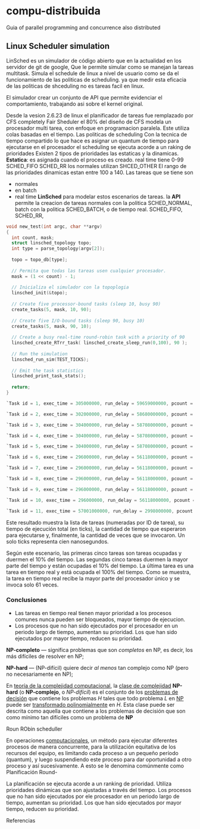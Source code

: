 # compu-distribuida
Guia of parallel programming and concurrence also distributed 
## Linux Scheduler simulation


LinSched es un simulador de código abierto que en la actualidad  en los servidor de git de google,  Que le permite simular como se manejan la tareas multitask.
Simula el schedule de linux a nivel de usuario como se da el funcionamiento de las politicas de scheduling. ya que medir esta eficacia de las politicas  de shceduling no es tareas facil en linux.

El simulador crear un conjunto de API que permite evidenciar el comportamiento, trabajando asi sobre el kernel original.

Desde la vesion 2.6.23 de linux el planificador de tareas fue remplazado por CFS completely Fair Sheduler el 80% del diseño de CFS modela un procesador multi tarea, con enfoque en programacion paralela. Este utiliza colas basadas en el tiempo.
Las politicas de scheduling
Con la tecnica de tiempo compartido lo que hace es asignar un quantum de tiempo para ejecutarse en el procesador
el  scheduling se ejecuta  acorde a un raking de prioridades 
Existen 2 tipos de prioridades las estaticas y la dinamicas.
**Estatica**: es asignada cuando el proceso es creado. real time tiene 0-99
SCHED_FIFO
SCHED_RR
los normales utilizan SHCED_OTHER
El rango de las prioridades dinamicas estan entre 100 a 140.
Las tareas que se tiene son 
* normales
* en batch
* real time
**LinSched**  para modelar estos escenarios de tareas. la **API** permite la creacion de tareas normales con la politica SCHED_NORMAL, batch con la politica SCHED_BATCH, o de tiempo real. 
SCHED_FIFO, SCHED_RR, 

``` C
void new_test(int argc, char **argv)
{
  int count, mask;
  struct linsched_topology topo;
  int type = parse_topology(argv[2]);
 
  topo = topo_db[type];
 
  // Permita que todas las tareas usen cualquier procesador.
  mask = (1 << count) - 1;
 
  // Inicializa el simulador con la topoplogia 
  linsched_init(&topo);
 
  // Create five processor-bound tasks (sleep 10, busy 90)
  create_tasks(5, mask, 10, 90);
 
  // Create five I/O-bound tasks (sleep 90, busy 10)
  create_tasks(5, mask, 90, 10);
 
  // Create a busy real-time round-robin task with a priority of 90
  linsched_create_RTrr_task( linsched_create_sleep_run(0,100), 90 );
 
  // Run the simulation
  linsched_run_sim(TEST_TICKS);
 
  // Emit the task statistics
  linsched_print_task_stats();
 
  return;
}
```

``` C
`Task id = 1, exec_time = 305000000, run_delay = 59659000000, pcount = 156`

`Task id = 2, exec_time = 302000000, run_delay = 58680000000, pcount = 154`

`Task id = 3, exec_time = 304000000, run_delay = 58708000000, pcount = 155`

`Task id = 4, exec_time = 304000000, run_delay = 58708000000, pcount = 155`

`Task id = 5, exec_time = 304000000, run_delay = 58708000000, pcount = 155`

`Task id = 6, exec_time = 296000000, run_delay = 56118000000, pcount = 177`

`Task id = 7, exec_time = 296000000, run_delay = 56118000000, pcount = 177`

`Task id = 8, exec_time = 296000000, run_delay = 56118000000, pcount = 177`

`Task id = 9, exec_time = 296000000, run_delay = 56118000000, pcount = 177`

`Task id = 10, exec_time = 296000000, run_delay = 56118000000, pcount = 177`

`Task id = 11, exec_time = 57001000000, run_delay = 2998000000, pcount = 61`
```
Este resultado muestra la lista de tareas (numeradas por ID de tarea), su tiempo de ejecución total (en ticks), la cantidad de tiempo que esperaron para ejecutarse y, finalmente, la cantidad de veces que se invocaron.
Un solo ticks representa cien nanosegundos.

Según este escenario, las primeras cinco tareas son tareas ocupadas y duermen el 10% del tiempo. Las segundas cinco tareas duermen la mayor parte del tiempo y están ocupadas el 10% del tiempo. La última tarea es una tarea en tiempo real y está ocupada el 100% del tiempo. Como se muestra, la tarea en tiempo real recibe la mayor parte del procesador único y se invoca solo 61 veces.

### Conclusiones
* Las tareas en tiempo real tienen mayor prioridad  a los procesos comunes nunca pueden ser bloqueados, mayor tiempo de ejecucion.
* Los procesos que no han sido ejecutados por el procesador en un periodo largo de tiempo, aumentan su prioridad. Los que han sido ejecutados por mayor tiempo, reducen su prioridad.

**NP-completo**  — significa problemas que son  _completos_  en NP, es decir, los más difíciles de resolver en NP;

**NP-hard**  — (NP-difícil) quiere decir  _al menos_  tan complejo como NP (pero no necesariamente en NP);

En [teoría de la complejidad computacional](https://es.wikipedia.org/wiki/Complejidad_computacional "Complejidad computacional"), la [clase de complejidad](https://es.wikipedia.org/wiki/Clase_de_complejidad "Clase de complejidad")  **NP-hard** (o **NP-complejo**, o _NP-difícil_) es el conjunto de los [problemas de decisión](https://es.wikipedia.org/wiki/Problema_de_decisi%C3%B3n "Problema de decisión") que contiene los problemas _H_ tales que todo problema _L_ en [NP](https://es.wikipedia.org/wiki/NP_(clase_de_complejidad) "NP (clase de complejidad)") puede ser [transformado polinomialmente](https://es.wikipedia.org/wiki/Transformaci%C3%B3n_polinomial "Transformación polinomial") en _H_. Esta clase puede ser descrita como aquella que contiene a los problemas de decisión que son como mínimo tan difíciles como un problema de **NP**


Roun RObin scheduller

En operaciones [computacionales](https://es.wikipedia.org/wiki/Computadora "Computadora"), un método para ejecutar diferentes procesos de manera concurrente, para la utilización equitativa de los recursos del equipo, es limitando cada proceso a un pequeño período (quantum), y luego suspendiendo este proceso para dar oportunidad a otro proceso y así sucesivamente. A esto se le denomina comúnmente como Planificación Round-

La planificación se ejecuta acorde a un ranking de prioridad. Utiliza prioridades dinámicas que son ajustadas a través del tiempo. Los procesos que no han sido ejecutados por ele procesador en un periodo largo de tiempo, aumentan su prioridad. Los que han sido ejecutados por mayor tiempo, reducen su prioridad.

Referencias

